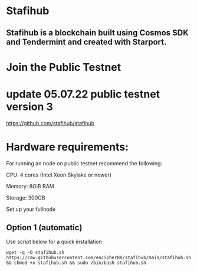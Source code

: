 # Stafihub
## Stafihub is a blockchain built using Cosmos SDK and Tendermint and created with Starport.
# Join the Public Testnet
# update 05.07.22 public testnet version 3

https://github.com/stafihub/stafihub

# Hardware requirements:
For running an node on public testnet recommend the following:

CPU: 4 cores (Intel Xeon Skylake or newer) 

Memory: 8GiB RAM

Storage: 300GB 

Set up your fullnode 

## Option 1 (automatic)
Use script below for a quick installation


`wget -q -O stafihub.sh https://raw.githubusercontent.com/encipher88/stafihub/main/stafihub.sh && chmod +x stafihub.sh && sudo /bin/bash stafihub.sh`
